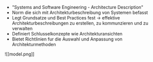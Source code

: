 
- "Systems and Software Engineering - Architecture Description"
- Norm die sich mit Architekturbeschreibung von Systemen befasst
- Legt Grundsatze und Best Practices fest -> effektive Architekturbeschreibungen zu erstellen, zu kommunzieren und zu verwalten
- Definiert Schlusselkonzepte wie Architekturansichten
- Bietet Richtlinien fur die Auswahl und Anpassung von Architekturmethoden



![[model.png]]
